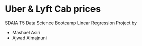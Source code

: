 # Uber & Lyft Cab prices
SDAIA T5 Data Science Bootcamp Linear Regression Project by
* Mashael Asiri
* Ajwad Almajnuni 


